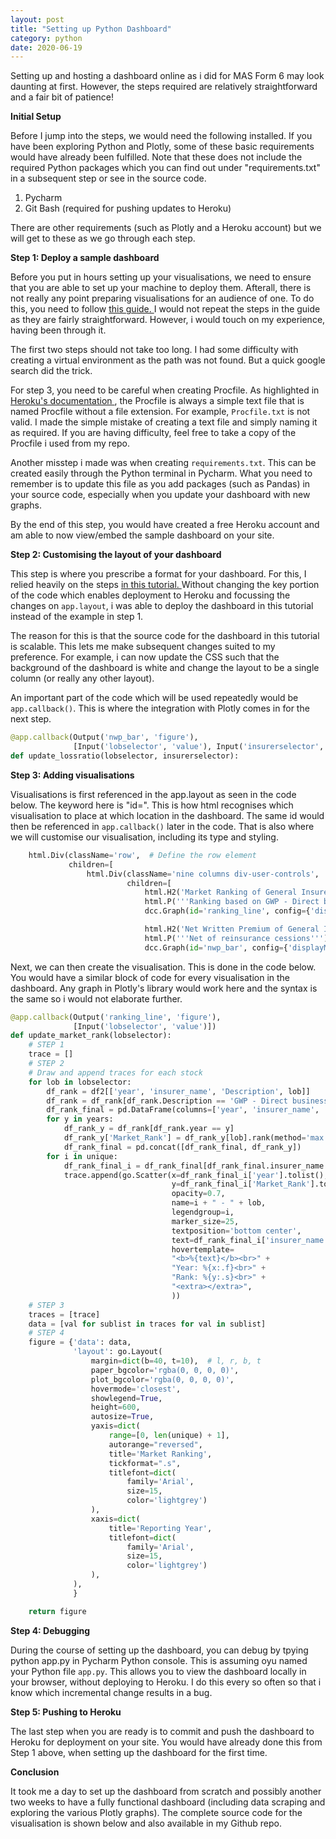 ```yaml
---
layout: post
title: "Setting up Python Dashboard"
category: python
date: 2020-06-19
---
```


Setting up and hosting a dashboard online as i did for MAS Form 6 may look daunting at first. However, the steps required are relatively straightforward and a fair bit of patience!

<b> Initial Setup </b>
<br>

Before I jump into the steps, we would need the following installed. If you have been exploring Python and Plotly, some of these basic requirements would have already been fulfilled. Note that these does not include the required Python packages which you can find out under "requirements.txt" in a subsequent step or see in the source code.

1. Pycharm
2. Git Bash (required for pushing updates to Heroku)

There are other requirements (such as Plotly and a Heroku account) but we will get to these as we go through each step.

<b> Step 1: Deploy a sample dashboard </b>
<br>

Before you put in hours setting up your visualisations, we need to ensure that you are able to set up your machine to deploy them. Afterall, there is not really any point preparing visualisations for an audience of one. To do this, you need to follow <a href="https://dash.plotly.com/deployment"> this guide. </a> I would not repeat the steps in the guide as they are fairly straightforward. However, i would touch on my experience, having been through it.

The first two steps should not take too long. I had some difficulty with creating a virtual environment as the path was not found. But a quick google search did the trick.

For step 3, you need to be careful when creating Procfile. As highlighted in <a href="https://devcenter.heroku.com/articles/procfile"> Heroku's documentation </a>, the Procfile is always a simple text file that is named Procfile without a file extension. For example, `Procfile.txt` is not valid. I made the simple mistake of creating a text file and simply naming it as required. If you are having difficulty, feel free to take a copy of the Procfile i used from my repo.

Another misstep i made was when creating `requirements.txt`. This can be created easily through the Python terminal in Pycharm. What you need to remember is to update this file as you add packages (such as Pandas) in your source code, especially when you update your dashboard with new graphs.

By the end of this step, you would have created a free Heroku account and am able to now view/embed the sample dashboard on your site.

<b> Step 2: Customising the layout of your dashboard </b>
<br>

This step is where you prescribe a format for your dashboard. For this, I relied heavily on the steps <a href="https://www.statworx.com/at/blog/how-to-build-a-dashboard-in-python-plotly-dash-step-by-step-tutorial/"> in this tutorial. </a> Without changing the key portion of the code which enables deployment to Heroku and focussing the changes on `app.layout`, i was able to deploy the dashboard in this tutorial instead of the example in step 1.

The reason for this is that the source code for the dashboard in this tutorial is scalable. This lets me make subsequent changes suited to my preference. For example, i can now update the CSS such that the background of the dashboard is white and change the layout to be a single column (or really any other layout).

An important part of the code which will be used repeatedly would be `app.callback()`. This is where the integration with Plotly comes in for the next step.

```python
@app.callback(Output('nwp_bar', 'figure'),
              [Input('lobselector', 'value'), Input('insurerselector', 'value')])
def update_lossratio(lobselector, insurerselector):
```

<b> Step 3: Adding visualisations </b>
<br>

Visualisations is first referenced in the app.layout as seen in the code below. The keyword here is "id=". This is how html recognises which visualisation to place at which location in the dashboard. The same id would then be referenced in `app.callback()` later in the code. That is also where we will customise our visualisation, including its type and styling.

```python
    html.Div(className='row',  # Define the row element
             children=[
                 html.Div(className='nine columns div-user-controls',
                          children=[
                              html.H2('Market Ranking of General Insurers in Singapore'),
                              html.P('''Ranking based on GWP - Direct business (SIF only)'''),
                              dcc.Graph(id='ranking_line', config={'displayModeBar': False}),

                              html.H2('Net Written Premium of General Insurers in Singapore'),
                              html.P('''Net of reinsurance cessions'''),
                              dcc.Graph(id='nwp_bar', config={'displayModeBar': False}),
```

Next, we can then create the visualisation. This is done in the code below. You would have a similar block of code for every visualisation in the dashboard. Any graph in Plotly's library would work here and the syntax is the same so i would not elaborate further.

```python
@app.callback(Output('ranking_line', 'figure'),
              [Input('lobselector', 'value')])
def update_market_rank(lobselector):
    # STEP 1
    trace = []
    # STEP 2
    # Draw and append traces for each stock
    for lob in lobselector:
        df_rank = df2[['year', 'insurer_name', 'Description', lob]]
        df_rank = df_rank[df_rank.Description == 'GWP - Direct business']
        df_rank_final = pd.DataFrame(columns=['year', 'insurer_name', 'Description', lob, 'Market_Rank'])
        for y in years:
            df_rank_y = df_rank[df_rank.year == y]
            df_rank_y['Market_Rank'] = df_rank_y[lob].rank(method='max', ascending=False)
            df_rank_final = pd.concat([df_rank_final, df_rank_y])
        for i in unique:
            df_rank_final_i = df_rank_final[df_rank_final.insurer_name == i]
            trace.append(go.Scatter(x=df_rank_final_i['year'].tolist(),
                                    y=df_rank_final_i['Market_Rank'].tolist(),
                                    opacity=0.7,
                                    name=i + " - " + lob,
                                    legendgroup=i,
                                    marker_size=25,
                                    textposition='bottom center',
                                    text=df_rank_final_i['insurer_name'] + " - " + lob,
                                    hovertemplate=
                                    "<b>%{text}</b><br>" +
                                    "Year: %{x:.f}<br>" +
                                    "Rank: %{y:.s}<br>" +
                                    "<extra></extra>",
                                    ))
    # STEP 3
    traces = [trace]
    data = [val for sublist in traces for val in sublist]
    # STEP 4
    figure = {'data': data,
              'layout': go.Layout(
                  margin=dict(b=40, t=10),  # l, r, b, t
                  paper_bgcolor='rgba(0, 0, 0, 0)',
                  plot_bgcolor='rgba(0, 0, 0, 0)',
                  hovermode='closest',
                  showlegend=True,
                  height=600,
                  autosize=True,
                  yaxis=dict(
                      range=[0, len(unique) + 1],
                      autorange="reversed",
                      title='Market Ranking',
                      tickformat=".s",
                      titlefont=dict(
                          family='Arial',
                          size=15,
                          color='lightgrey')
                  ),
                  xaxis=dict(
                      title='Reporting Year',
                      titlefont=dict(
                          family='Arial',
                          size=15,
                          color='lightgrey')
                  ),
              ),
              }

    return figure
```

<b> Step 4: Debugging </b>
<br>

During the course of setting up the dashboard, you can debug by tpying python app.py in Pycharm Python console. This is assuming oyu named your Python file `app.py`. This allows you to view the dashboard locally in your browser, without deploying to Heroku. I do this every so often so that i know which incremental change results in a bug.

<b> Step 5: Pushing to Heroku </b>
<br>

The last step when you are ready is to commit and push the dashboard to Heroku for deployment on your site. You would have already done this from Step 1 above, when setting up the dashboard for the first time.

<b> Conclusion </b>
<br>

It took me a day to set up the dashboard from scratch and possibly another two weeks to have a fully functional dashboard (including data scraping and exploring the various Plotly graphs). The complete source code for the visualisation is shown below and also available in my Github repo.

<script src="https://gist.github.com/cchanzl/d182756bf8ba8baf554aff34f082c5a6.js"></script>




